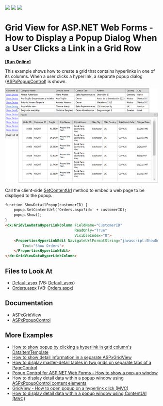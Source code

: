 <!-- default badges list -->
![](https://img.shields.io/endpoint?url=https://codecentral.devexpress.com/api/v1/VersionRange/134059455/13.1.4%2B)
[![](https://img.shields.io/badge/Open_in_DevExpress_Support_Center-FF7200?style=flat-square&logo=DevExpress&logoColor=white)](https://supportcenter.devexpress.com/ticket/details/E2193)
[![](https://img.shields.io/badge/📖_How_to_use_DevExpress_Examples-e9f6fc?style=flat-square)](https://docs.devexpress.com/GeneralInformation/403183)
<!-- default badges end -->

# Grid View for ASP.NET Web Forms - How to Display a Popup Dialog When a User Clicks a Link in a Grid Row
<!-- run online -->
**[[Run Online]](https://codecentral.devexpress.com/e2193/)**
<!-- run online end -->

This example shows how to create a grid that contains hyperlinks in one of its columns. When a user clicks a hyperlink, a separate popup dialog ([ASPxPopupControl](https://docs.devexpress.com/AspNet/DevExpress.Web.ASPxPopupControl)) is shown.

![A popup is displayed by clicking the grid column link](images/grid-with-popup-on-link-click.png)

Call the client-side [SetContentUrl](https://docs.devexpress.com/AspNet/js-ASPxClientPopupControlBase.SetContentUrl(url)) method to embed a web page to be displayed to the popup.

```aspx
function ShowDetailPopup(customerID) {
    popup.SetContentUrl('Orders.aspx?id=' + customerID);
    popup.Show();
}
<dx:GridViewDataHyperLinkColumn FieldName="CustomerID" 
                                ReadOnly="True" 
                                VisibleIndex="0">
    <PropertiesHyperLinkEdit NavigateUrlFormatString="javascript:ShowDetailPopup('{0}');"
        Text="Show Orders">
    </PropertiesHyperLinkEdit>
</dx:GridViewDataHyperLinkColumn>
```        

## Files to Look At

* [Default.aspx](./CS/ShowDetailInPopup/Default.aspx) (VB: [Default.aspx](./VB/ShowDetailInPopup/Default.aspx))
* [Orders.aspx](./CS/ShowDetailInPopup/Orders.aspx) (VB: [Orders.aspx](./VB/ShowDetailInPopup/Orders.aspx))


## Documentation

* [ASPxGridView](https://docs.devexpress.com/AspNet/DevExpress.Web.ASPxGridView)
* [ASPxPopupControl](https://docs.devexpress.com/AspNet/DevExpress.Web.ASPxPopupControl?p=netframework)

## More Examples

* [How to show popup by clicking a hyperlink in grid column's DataItemTemplate](https://github.com/DevExpress-Examples/how-to-show-popup-by-clicking-a-hyperlink-in-grid-columns-dataitemtemplate-e2270)
* [How to show detail information in a separate ASPxGridView](https://github.com/DevExpress-Examples/how-to-show-detail-information-in-a-separate-aspxgridview-e70)
* [How to display master-detail tables in two grids on separate tabs of a PageControl](https://github.com/DevExpress-Examples/how-to-display-master-detail-tables-in-two-grids-on-separate-tabs-of-a-pagecontrol-e1285)
* [Popup Control for ASP.NET Web Forms - How to show a pop-up window](https://github.com/DevExpress-Examples/web-forms-show-popup-window)
* [How to display detail data within a popup window using ASPxPopupControl content elements](https://github.com/DevExpress-Examples/how-to-display-detail-data-within-a-popup-window-using-aspxpopupcontrol-content-elements-e5202)
* [GridView - How to open popup on a hyperlink click (MVC)](https://github.com/DevExpress-Examples/gridview-how-to-open-popup-on-a-hyperlink-click-e20052)
* [How to display detail data within a popup window using ContentUrl (MVC)](https://github.com/DevExpress-Examples/how-to-display-detail-data-within-a-popup-window-using-contenturl-mvc-e20051)
